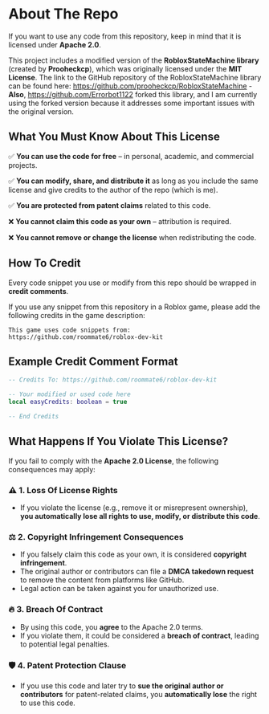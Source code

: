 # About The Repo

If you want to use any code from this repository, keep in mind that it is licensed under **Apache 2.0**.

This project includes a modified version of the **RobloxStateMachine library** (created by **Prooheckcp**), which was originally licensed under the **MIT License**. The link to the GitHub repository of the RobloxStateMachine library can be found here: https://github.com/prooheckcp/RobloxStateMachine - **Also**, https://github.com/Errorbot1122 forked this library, and I am currently using the forked version because it addresses some important issues with the original version.

## What You Must Know About This License

✅ **You can use the code for free** – in personal, academic, and commercial projects.

✅ **You can modify, share, and distribute it** as long as you include the same license and give credits to the author of the repo (which is me).

✅ **You are protected from patent claims** related to this code.

❌ **You cannot claim this code as your own** – attribution is required.

❌ **You cannot remove or change the license** when redistributing the code.

## How To Credit

Every code snippet you use or modify from this repo should be wrapped in **credit comments**.

If you use any snippet from this repository in a Roblox game, please add the following credits in the game description:

```
This game uses code snippets from: https://github.com/roommate6/roblox-dev-kit
```

## Example Credit Comment Format

```Lua
-- Credits To: https://github.com/roommate6/roblox-dev-kit

-- Your modified or used code here
local easyCredits: boolean = true

-- End Credits
```

## What Happens If You Violate This License?

If you fail to comply with the **Apache 2.0 License**, the following consequences may apply:

### ⚠️ **1. Loss Of License Rights**
- If you violate the license (e.g., remove it or misrepresent ownership), **you automatically lose all rights to use, modify, or distribute this code**.

### ⚖️ **2. Copyright Infringement Consequences**
- If you falsely claim this code as your own, it is considered **copyright infringement**.
- The original author or contributors can file a **DMCA takedown request** to remove the content from platforms like GitHub.
- Legal action can be taken against you for unauthorized use.

### 🔥 **3. Breach Of Contract**
- By using this code, you **agree** to the Apache 2.0 terms.
- If you violate them, it could be considered a **breach of contract**, leading to potential legal penalties.

### 🛡 **4. Patent Protection Clause**
- If you use this code and later try to **sue the original author or contributors** for patent-related claims, you **automatically lose** the right to use this code.
